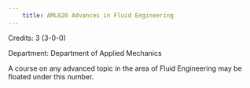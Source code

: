 ```yaml
---
    title: AML820 Advances in Fluid Engineering
---
```

Credits: 3 (3-0-0)

Department: Department of Applied Mechanics

A course on any advanced topic in the area of Fluid Engineering may be floated under this number.